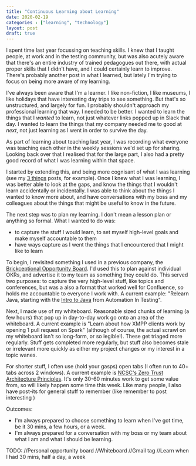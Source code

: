 ```yaml
---
title: "Continuous Learning about Learning"
date: 2020-02-19
categories : ["learning", "technology"]
layout: post
draft: true
---
```


I spent time last year focussing on teaching skills. I knew that I taught people, at work and in the testing community, but was also acutely aware that there's an entire industry of trained pedagogues out there, with actual proper skills that I didn't have, and I could certainly learn to improve. There's probably another post in what I learned, but lately I'm trying to focus on being more aware of my learning.

I've always been aware that I'm a learner. I like non-fiction, I like museums, I like holidays that have interesting day trips to see something. But that's so unstructured, and largely for fun. I probably shouldn't approach my professional learning that way. I needed to be better. I wanted to learn the things that I _wanted_ to learn, not just whatever links popped up in Slack that day. I wanted to learn the things that my company needed me to good at _next_, not just learning as I went in order to survive the day.

As part of learning about teaching last year, I was recording what everyone was teaching each other in the weekly sessions we'd set up for sharing. Looking back over that I realised that for the large part, I also had a pretty good record of what I was learning within that space.

I started by extending this, and being more cognisant of what I was learning (see my [3 things](/tags/3things/) posts, for example). Once I knew what I was learning, I was better able to look at the gaps, and know the things that I wouldn't learn accidentally or incidentally. I was able to think about the things I wanted to know more about, and have conversations with my boss and my colleagues about the things that might be useful to know in the future.

The next step was to plan my learning. I don't mean a lesson plan or anything so formal. What I wanted to do was:

* to capture the stuff I would learn, to set myself high-level goals and make myself accountable to them
* have ways capture as I went the things that I encountered that I might like to learn

To begin, I revisited something I used in a previous company, the [Brickceptional Opportunity Board](http://erik.brickarp.se/p/bob.html). I'd used this to plan against individual OKRs, and advertise it to my team as something they could do. This served two purposes: to capture the very high-level stuff, like topics and conferences, but was a also a format that worked well for Confluence, so holds me accountable to everyone I work with. A current example: "Relearn Java, starting with the [Intro to Java](https://automationintesting.com/java/course/) from Automation In Testing".

Next, I made use of my whiteboard. Reasonable sized chunks of learning (a few hours) that pop up in day-to-day work go onto an area of the whiteboard. A current example is "Learn about how XMPP clients work by opening 1 pull request on Spark" (although of course, the actual scrawl on my whiteboard isn't so long-form, or so legible!). These get triaged more regularly. Stuff gets completed more regularly, but stuff also becomes stale or irrelevant more quickly as either my project changes or my interest in a topic wanes.

For shorter stuff, I often use (hold your gasps) open tabs (I often run to 40+ tabs across 2 windows). A current example is [NCSC's Zero Trust Architecture Principles](https://www.ncsc.gov.uk/blog-post/zero-trust-architecture-design-principles). It's only 30-60 minutes work to get some value from, so will likely happen some time this week. Like many people, I also have post-its for general stuff to remember (like remember to post interesting )

Outcomes:

* I'm always prepared to choose something to learn when I've got time, be it 30 mins, a few hours, or a week.
* I'm always prepared for a conversation with my boss or my team about what I am and what I should be learning.

TODO:
//Personal opportunity board
//Whiteboard
//Gmail tag
//Learn when I had 30 mins, half a day, a week
